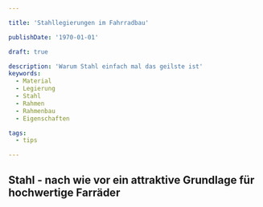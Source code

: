 ```yaml
---

title: 'Stahllegierungen im Fahrradbau'

publishDate: '1970-01-01'

draft: true

description: 'Warum Stahl einfach mal das geilste ist'
keywords:
  - Material
  - Legierung
  - Stahl
  - Rahmen
  - Rahmenbau
  - Eigenschaften

tags:
  - tips

---
```



## Stahl - nach wie vor ein attraktive Grundlage für hochwertige Farräder
